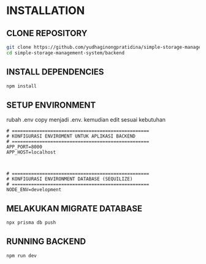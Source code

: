 # INSTALLATION

## CLONE REPOSITORY

```bash
git clone https://github.com/yudhaginongpratidina/simple-storage-management-system.git
cd simple-storage-management-system/backend
```

## INSTALL DEPENDENCIES
```bash
npm install
```

## SETUP ENVIRONMENT
rubah .env copy menjadi .env. kemudian edit sesuai kebutuhan

```env
# ==================================================
# KONFIGURASI ENVIROMENT UNTUK APLIKASI BACKEND
# ==================================================
APP_PORT=8000
APP_HOST=localhost



# ==================================================
# KONFIGURASI ENVIRONMENT DATABASE (SEQUILIZE)
# ==================================================
NODE_ENV=development
```

## MELAKUKAN MIGRATE DATABASE
```bash
npx prisma db push
```

## RUNNING BACKEND

```bash
npm run dev
```